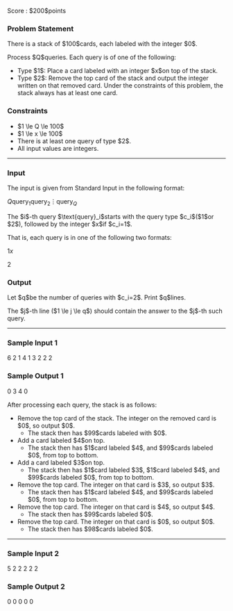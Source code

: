 
<div>

<span>

<span>

<p>
Score : $200$points
</p>

<div>

<section>

### **Problem Statement**

<p>
There is a stack of $100$cards, each labeled with the integer $0$.
</p>

<p>
Process $Q$queries. Each query is of one of the following:
</p>

<ul>

<li>
Type $1$: Place a card labeled with an integer $x$on top of the stack.
</li>

<li>
Type $2$: Remove the top card of the stack and output the integer written on that removed card. Under the constraints of this problem, the stack always has at least one card.
</li>

</ul>

</section>

</div>

<div>

<section>

### **Constraints**

<ul>

<li>
$1 \le Q \le 100$
</li>

<li>
$1 \le x \le 100$
</li>

<li>
There is at least one query of type $2$.
</li>

<li>
All input values are integers.
</li>

</ul>

</section>

</div>

---

<div>

<div>

<section>

### **Input**

<p>
The input is given from Standard Input in the following format:
</p>

<div>

$Q$$\text{query}_1$$\text{query}_2$$\vdots$$\text{query}_Q$
</div>

<p>
The $i$-th query $\text{query}_i$starts with the query type $c_i$($1$or $2$), followed by the integer $x$if $c_i=1$.
</p>

<p>
That is, each query is in one of the following two formats:
</p>

<div>

$1$$x$
</div>

<div>

$2$
</div>

</section>

</div>

<div>

<section>

### **Output**

<p>
Let $q$be the number of queries with $c_i=2$. Print $q$lines.
</p>

<p>
The $j$-th line ($1 \le j \le q$) should contain the answer to the $j$-th such query.
</p>

</section>

</div>

</div>

---

<div>

<section>

### **Sample Input 1**

<div>

6
2
1 4
1 3
2
2
2

</div>

</section>

</div>

<div>

<section>

### **Sample Output 1**

<div>

0
3
4
0

</div>

<p>
After processing each query, the stack is as follows:
</p>

<ul>

<li>
Remove the top card of the stack. The integer on the removed card is $0$, so output $0$.
<ul>

<li>
The stack then has $99$cards labeled with $0$.
</li>

</ul>

</li>

<li>
Add a card labeled $4$on top.
<ul>

<li>
The stack then has $1$card labeled $4$, and $99$cards labeled $0$, from top to bottom.
</li>

</ul>

</li>

<li>
Add a card labeled $3$on top.
<ul>

<li>
The stack then has $1$card labeled $3$, $1$card labeled $4$, and $99$cards labeled $0$, from top to bottom.
</li>

</ul>

</li>

<li>
Remove the top card. The integer on that card is $3$, so output $3$.
<ul>

<li>
The stack then has $1$card labeled $4$, and $99$cards labeled $0$, from top to bottom.
</li>

</ul>

</li>

<li>
Remove the top card. The integer on that card is $4$, so output $4$.
<ul>

<li>
The stack then has $99$cards labeled $0$.
</li>

</ul>

</li>

<li>
Remove the top card. The integer on that card is $0$, so output $0$.
<ul>

<li>
The stack then has $98$cards labeled $0$.
</li>

</ul>

</li>

</ul>

</section>

</div>

---

<div>

<section>

### **Sample Input 2**

<div>

5
2
2
2
2
2

</div>

</section>

</div>

<div>

<section>

### **Sample Output 2**

<div>

0
0
0
0
0

</div>

</section>

</div>

</span>

</span>

</div>
